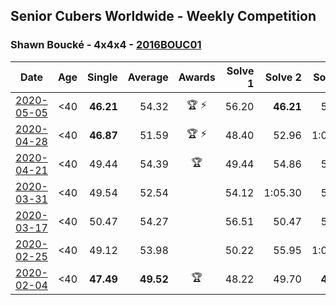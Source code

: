 ## Senior Cubers Worldwide - Weekly Competition
### Shawn Boucké - 4x4x4 - [2016BOUC01](https://www.worldcubeassociation.org/persons/2016BOUC01?event=444)

| Date | Age | Single | Average | Awards | Solve 1 | Solve 2 | Solve 3 | Solve 4 | Solve 5 | Video |
| :--: | :--: | --: | --: | :--: | --: | --: | --: | --: | --: | :-- |
| [2020-05-05](../../results/444/2020-05-05.md) | <40 | **46.21** | 54.32 | 🏆 ⚡ | 56.20 | **46.21** | 51.38 | 55.38 | 58.02 | [Link](https://www.facebook.com/events/543220986391837/permalink/548566115857324/) |
| [2020-04-28](../../results/444/2020-04-28.md) | <40 | **46.87** | 51.59 | 🏆 ⚡ | 48.40 | 52.96 | 1:08.69 | 53.41 | **46.87** | [Link](https://www.facebook.com/ShawnBoucke/videos/3250728604938900/) |
| [2020-04-21](../../results/444/2020-04-21.md) | <40 | 49.44 | 54.39 | 🏆 | 49.44 | 54.86 | 50.68 | 57.63 | 59.27 | [Link](https://www.facebook.com/ShawnBoucke/videos/3241082209236873/) |
| [2020-03-31](../../results/444/2020-03-31.md) | <40 | 49.54 | 52.54 |  | 54.12 | 1:05.30 | 53.07 | 49.54 | 50.42 | [Link](https://www.facebook.com/events/269276700734640/permalink/272043817124595/) |
| [2020-03-17](../../results/444/2020-03-17.md) | <40 | 50.47 | 54.27 |  | 56.51 | 50.47 | 54.82 | 57.97 | 51.50 | [Link](https://www.facebook.com/events/211732526904866/permalink/212975690113883/) |
| [2020-02-25](../../results/444/2020-02-25.md) | <40 | 49.12 | 53.98 |  | 50.22 | 55.95 | 1:07.95 | 55.77 | 49.12 | [Link](https://www.facebook.com/events/805797596592397/permalink/806727313166092/) |
| [2020-02-04](../../results/444/2020-02-04.md) | <40 | **47.49** | **49.52** | 🏆 | 48.22 | 49.70 | **47.49** | 1:06.29 | 50.62 | [Link](https://www.facebook.com/groups/1604105099735401/permalink/2134991299980109/) |


<!-- Global site tag (gtag.js) - Google Analytics -->
<script async src="https://www.googletagmanager.com/gtag/js?id=UA-86348435-3"></script>
<script>window.dataLayer = window.dataLayer || []; function gtag() {dataLayer.push(arguments);} gtag('js', new Date()); gtag('config', 'UA-86348435-3');</script>

